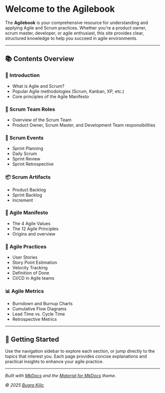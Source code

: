 # Welcome to the Agilebook

The **Agilebook** is your comprehensive resource for understanding and applying Agile and Scrum practices. Whether you're a product owner, scrum master, developer, or agile enthusiast, this site provides clear, structured knowledge to help you succeed in agile environments.

---

## 📚 Contents Overview

### 🧭 Introduction
- What is Agile and Scrum?
- Popular Agile methodologies (Scrum, Kanban, XP, etc.)
- Core principles of the Agile Manifesto

### 👥 Scrum Team Roles
- Overview of the Scrum Team
- Product Owner, Scrum Master, and Development Team responsibilities

### 🔁 Scrum Events
- Sprint Planning
- Daily Scrum
- Sprint Review
- Sprint Retrospective

### 📦 Scrum Artifacts
- Product Backlog
- Sprint Backlog
- Increment

### 📜 Agile Manifesto
- The 4 Agile Values
- The 12 Agile Principles
- Origins and overview

### 🔨 Agile Practices
- User Stories
- Story Point Estimation
- Velocity Tracking
- Definition of Done
- CI/CD in Agile teams

### 📊 Agile Metrics
- Burndown and Burnup Charts
- Cumulative Flow Diagrams
- Lead Time vs. Cycle Time
- Retrospective Metrics

---

## 🏁 Getting Started

Use the navigation sidebar to explore each section, or jump directly to the topics that interest you. Each page provides concise explanations and practical insights to enhance your agile practice.

---

*Built with [MkDocs](https://www.mkdocs.org) and the [Material for MkDocs](https://squidfunk.github.io/mkdocs-material/) theme.*

*© 2025 [Bugra Kilic](https://bugrakilic.net)*